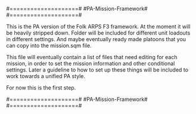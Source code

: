 #====================#
#PA-Mission-Framework#
#====================#

This is the PA version of the Folk ARPS F3 framework.
At the moment it will be heavily stripped down.
Folder will be included for different unit loadouts in different settings.
And maybe eventually ready made platoons that you can copy into the mission.sqm file.

This file will eventually contain a list of files that need editing for each mission,
in order to set the mission information and other conditional settings.
Later a guideline to how to set up these things will be included to work towards a 
unified PA style.

For now this is the first step.

#====================#
#PA-Mission-Framework#
#====================#
